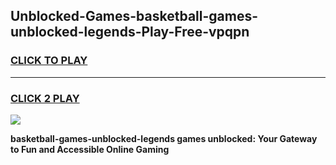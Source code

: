 
## Unblocked-Games-basketball-games-unblocked-legends-Play-Free-vpqpn
<h3>
<a href="https://premium76.site?title=basketball-games-unblocked-legends&ref=09A">CLICK TO PLAY</a></h3>
<hr>

<h3>
<a href="https://premium76.site?title=basketball-games-unblocked-legends&ref=09A">CLICK 2 PLAY</a>
  
</h3>

<a href="https://premium76.site?title=basketball-games-unblocked-legends&ref=09A"><img src="https://clearcache.store/games.png"></a>


**basketball-games-unblocked-legends games unblocked: Your Gateway to Fun and Accessible Online Gaming**
